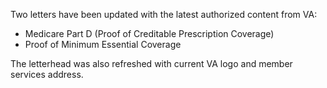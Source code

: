 Two letters have been updated with the latest authorized content from VA:

- Medicare Part D (Proof of Creditable Prescription Coverage)
- Proof of Minimum Essential Coverage

The letterhead was also refreshed with current VA logo and member services address. 
